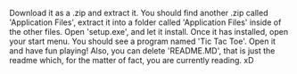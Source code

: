 Download it as a .zip and extract it.
You should find another .zip called 'Application Files', extract it into a folder called 'Application Files' inside of the other files.
Open 'setup.exe', and let it install. 
Once it has installed, open your start menu.
You should see a program named 'Tic Tac Toe'.
Open it and have fun playing!
Also, you can delete 'README.MD', that is just the readme which, for the matter of fact, you are currently reading. xD
